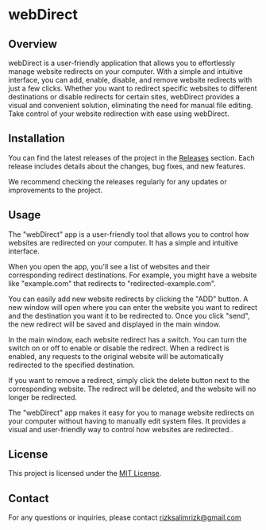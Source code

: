 # webDirect

## Overview

webDirect is a user-friendly application that allows you to effortlessly manage website redirects on your computer. With a simple and intuitive interface, you can add, enable, disable, and remove website redirects with just a few clicks. Whether you want to redirect specific websites to different destinations or disable redirects for certain sites, webDirect provides a visual and convenient solution, eliminating the need for manual file editing. Take control of your website redirection with ease using webDirect.

## Installation

You can find the latest releases of the project in the [Releases](https://github.com/SalimRK/webdirect/releases/) section. Each release includes details about the changes, bug fixes, and new features.

We recommend checking the releases regularly for any updates or improvements to the project.
## Usage

The "webDirect" app is a user-friendly tool that allows you to control how websites are redirected on your computer. It has a simple and intuitive interface.

When you open the app, you'll see a list of websites and their corresponding redirect destinations. For example, you might have a website like "example.com" that redirects to "redirected-example.com".

You can easily add new website redirects by clicking the "ADD" button. A new window will open where you can enter the website you want to redirect and the destination you want it to be redirected to. Once you click "send", the new redirect will be saved and displayed in the main window.

In the main window, each website redirect has a switch. You can turn the switch on or off to enable or disable the redirect. When a redirect is enabled, any requests to the original website will be automatically redirected to the specified destination.

If you want to remove a redirect, simply click the delete button next to the corresponding website. The redirect will be deleted, and the website will no longer be redirected.

The "webDirect" app makes it easy for you to manage website redirects on your computer without having to manually edit system files. It provides a visual and user-friendly way to control how websites are redirected..

## License

This project is licensed under the [MIT License](https://github.com/SalimRK/webdirect/blob/main/LICENSE.txt "MIT License").

## Contact

For any questions or inquiries, please contact rizksalimrizk@gmail.com

